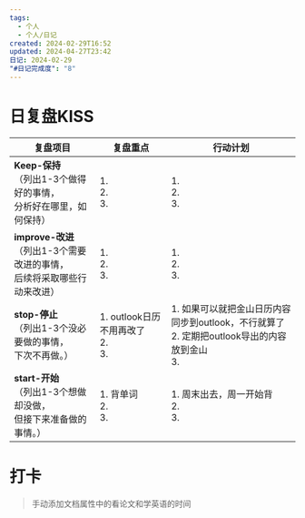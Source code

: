 ```yaml
---
tags:
  - 个人
  - 个人/日记
created: 2024-02-29T16:52
updated: 2024-04-27T23:42
日记: 2024-02-29
"#日记完成度": "8"
---
```



# 日复盘KISS
| **复盘项目**                                             | **复盘重点**                        | **行动计划**                                                         |
| ---------------------------------------------------- | ------------------------------- | ---------------------------------------------------------------- |
| **Keep-保持**<br>（列出1-3个做得好的事情，<br>   分析好在哪里，如何保持）     | 1.  <br>2. <br>3.               | 1.  <br>2. <br>3.                                                |
| **improve-改进**<br>（列出1-3个需要改进的事情，<br>  后续将采取哪些行动来改进） | 1.  <br>2. <br>3.               | 1.  <br>2. <br>3.                                                |
| **stop-停止**<br>（列出1-3个没必要做的事情，<br>下次不再做。）            | 1.  outlook日历不用再改了<br>2. <br>3. | 1.  如果可以就把金山日历内容同步到outlook，不行就算了<br>2. 定期把outlook导出的内容放到金山<br>3. |
| **start-开始**<br>（列出1-3个想做却没做，<br>但接下来准备做的事情。）        | 1.  背单词<br>2. <br>3.            | 1.  周末出去，周一开始背<br>2. <br>3.                                      |


# 打卡
> 手动添加文档属性中的看论文和学英语的时间


